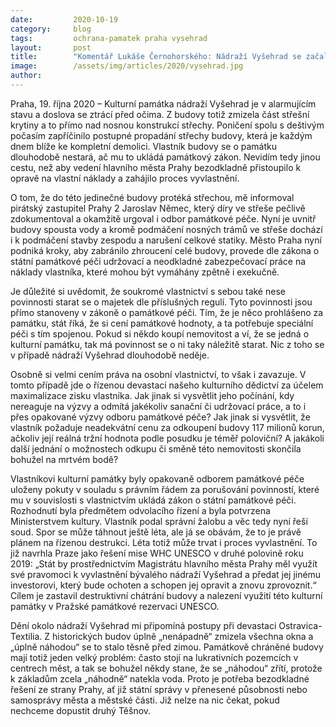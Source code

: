 ```yaml
---
date:         2020-10-19
category:     blog
tags:         ochrana-pamatek praha vysehrad
layout:       post
title:        "Komentář Lukáše Černohorského: Nádraží Vyšehrad se začala propadat střecha, majitel odmítá cokoliv řešit. Jedinou záchranou je oprava na náklady Prahy a odkup či  vyvlastnění ze strany Ministerstva kultury"  
image:        /assets/img/articles/2020/vysehrad.jpg 
author:       
---
```


Praha, 19. října 2020 – Kulturní památka nádraží Vyšehrad je v alarmujícím stavu a doslova se ztrácí před očima. Z budovy totiž zmizela část střešní krytiny a to přímo nad nosnou konstrukcí střechy. Poničení spolu s deštivým počasím zapříčinilo postupné propadání střechy budovy, která je každým dnem blíže ke kompletní demolici. Vlastník budovy se o památku dlouhodobě nestará, ač mu to ukládá památkový zákon. Nevidím tedy jinou cestu, než aby vedení hlavního města Prahy bezodkladně přistoupilo k opravě na vlastní náklady a zahájilo proces vyvlastnění.

O tom, že do této jedinečné budovy protéká střechou, mě informoval pirátský zastupitel Prahy 2 Jaroslav Němec, který díry ve střeše pečlivě zdokumentoval a okamžitě urgoval i odbor památkové péče. Nyní je uvnitř budovy spousta vody a kromě podmáčení nosných trámů ve střeše dochází i k podmáčení stavby zespodu a narušení celkové statiky. Město Praha nyní podniká kroky, aby zabránilo zhroucení celé budovy, provede dle zákona o státní památkové péči udržovací a neodkladné zabezpečovací práce na náklady vlastníka, které mohou být vymáhány zpětně i exekučně.

Je důležité si uvědomit, že soukromé vlastnictví s sebou také nese povinnosti starat se o majetek dle příslušných regulí. Tyto povinnosti jsou přímo stanoveny v zákoně o památkové péči. Tím, že je něco prohlášeno za památku, stát říká, že si cení památkové hodnoty, a ta potřebuje speciální péči s tím spojenou. Pokud si někdo koupí nemovitost a ví, že se jedná o kulturní památku, tak má povinnost se o ni taky náležitě starat. Nic z toho se v případě nádraží Vyšehrad dlouhodobě neděje.

Osobně si velmi cením práva na osobní vlastnictví, to však i zavazuje. V tomto případě jde o řízenou devastaci našeho kulturního dědictví za účelem maximalizace zisku vlastníka. Jak jinak si vysvětlit jeho počínání, kdy nereaguje na výzvy a odmítá jakékoliv sanační či udržovací práce, a to i přes opakované výzvy odboru památkové péče? Jak jinak si vysvětlit, že vlastník požaduje neadekvátní cenu za odkoupení budovy 117 milionů korun, ačkoliv její reálná tržní hodnota podle posudku je téměř poloviční? A jakákoli další jednání o možnostech odkupu či směně této nemovitosti skončila bohužel na mrtvém bodě?

Vlastníkovi kulturní památky byly opakovaně odborem památkové péče uloženy pokuty v souladu s právním řádem za porušování povinností, které mu v souvislosti s vlastnictvím ukládá zákon o státní památkové péči. Rozhodnutí byla předmětem odvolacího řízení a byla potvrzena Ministerstvem kultury. Vlastník podal správní žalobu a věc tedy nyní řeší soud. Spor se může táhnout ještě léta, ale já se obávám, že to je právě plánem na řízenou destrukci. Léta totiž může trvat i proces vyvlastnění. To již navrhla Praze jako řešení mise WHC UNESCO v druhé polovině roku 2019: „Stát by prostřednictvím Magistrátu hlavního města Prahy měl využít své pravomoci k vyvlastnění bývalého nádraží Vyšehrad a předat jej jinému investorovi, který bude ochoten a schopen jej opravit a znovu zprovoznit.“ Cílem je zastavil destruktivní chátrání budovy a nalezení využití této kulturní památky v Pražské památkové rezervaci UNESCO.

Dění okolo nádraží Vyšehrad mi připomíná postupy při devastaci Ostravica-Textilia. Z historických budov úplně „nenápadně“ zmizela všechna okna a „úplně náhodou“ se to stalo těsně před zimou. Památkově chráněné budovy mají totiž jeden velký problém: často stojí na lukrativních pozemcích v centrech měst, a tak se bohužel někdy stane, že se „náhodou“ zřítí, protože k základům zcela „náhodně“ natekla voda. Proto je potřeba bezodkladné řešení ze strany Prahy, ať již státní správy v přenesené působnosti nebo samosprávy města a městské části. Již nelze na nic čekat, pokud nechceme dopustit druhý Těšnov.

